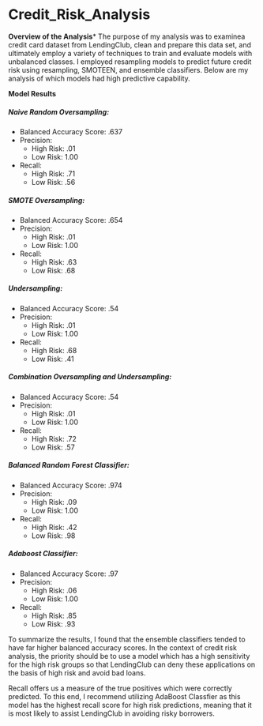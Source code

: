 # Credit_Risk_Analysis

**Overview of the Analysis***
The purpose of my analysis was to examinea credit card dataset from LendingClub, clean and prepare this data set, and ultimately employ a variety of techniques to train and evaluate models with unbalanced classes. I employed resampling models to predict future credit risk using resampling, SMOTEEN, and ensemble classifiers. Below are my analysis of which models had high predictive capability. 

**Model Results**
##### Naive Random Oversampling:
* Balanced Accuracy Score: .637
* Precision:
  * High Risk: .01
  * Low Risk: 1.00
* Recall:
  * High Risk: .71
  * Low Risk: .56
##### SMOTE Oversampling:
* Balanced Accuracy Score: .654
* Precision:
  * High Risk: .01
  * Low Risk: 1.00
* Recall:
  * High Risk: .63
  * Low Risk: .68
##### Undersampling:
* Balanced Accuracy Score: .54
* Precision:
  * High Risk: .01
  * Low Risk: 1.00
* Recall:
  * High Risk: .68
  * Low Risk: .41
##### Combination Oversampling and Undersampling:
* Balanced Accuracy Score: .54
* Precision:
  * High Risk: .01
  * Low Risk: 1.00
* Recall:
  * High Risk: .72
  * Low Risk: .57
##### Balanced Random Forest Classifier:
* Balanced Accuracy Score: .974
* Precision:
  * High Risk: .09
  * Low Risk: 1.00
* Recall:
  * High Risk: .42
  * Low Risk: .98

##### Adaboost Classifier:
* Balanced Accuracy Score: .97
* Precision:
  * High Risk: .06
  * Low Risk: 1.00
* Recall:
  * High Risk: .85
  * Low Risk: .93

To summarize the results, I found that the ensemble classifiers tended to have far higher balanced accuracy scores. In the context of credit risk analysis, the priority should be to use a model which has a high sensitivity for the high risk groups so that LendingClub can deny these applications on the basis of high risk and avoid bad loans. 

Recall offers us a measure of the true positives which were correctly predicted. To this end, I recommend utilizing AdaBoost Classfier as this model has the highest recall score for high risk predictions, meaning that it is most likely to assist LendingClub in avoiding risky borrowers. 
